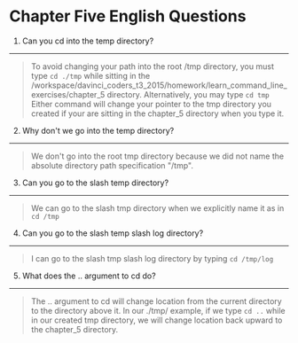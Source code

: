 Chapter Five English Questions
======
1. Can you cd into the temp directory?
---
>To avoid changing your path into the root /tmp directory, you must type `cd ./tmp` while sitting in the /workspace/davinci_coders_t3_2015/homework/learn_command_line_exercises/chapter_5 directory.
>Alternatively, you may type `cd tmp`
>Either command will change your pointer to the tmp directory you created if your are sitting in the chapter_5 directory when you type it.

2. Why don't we go into the temp directory?
---
>We don't go into the root tmp directory because we did not name the absolute directory path specification "/tmp".

3. Can you go to the slash temp directory?
---
>We can go to the slash tmp directory when we explicitly name it as in `cd /tmp`

4. Can you go to the slash temp slash log directory?
---
> I can go to the slash tmp slash log directory by typing `cd /tmp/log`

5. What does the .. argument to cd do? 
---
> The .. argument to cd will change location from the current directory to the directory above it. In our ./tmp/ example, if we type `cd ..` while in our created tmp directory, we will change location back upward to the chapter_5 directory.


